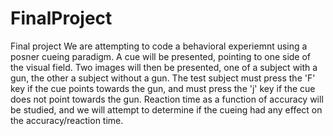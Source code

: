 # FinalProject
Final project 
We are attempting to code a behavioral experiemnt using a posner cueing paradigm. A cue will be presented, pointing to one side of the visual field. 
Two images will then be presented, one of a subject with a gun, the other a subject without a gun. 
The test subject must press the 'F' key if the cue points towards the gun, and must press the 'j' key if the cue does not point towards the gun. 
Reaction time as a function of accuracy will be studied, and we will attempt to determine if the cueing had any effect on the accuracy/reaction time. 
